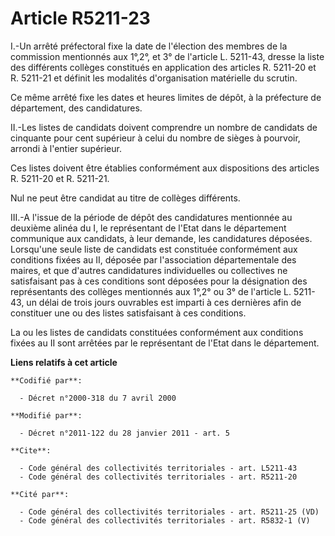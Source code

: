 # Article R5211-23

I.-Un arrêté préfectoral fixe la date de l'élection des membres de la commission mentionnés aux 1°,2°, et 3° de l'article L.
5211-43, dresse la liste des différents collèges constitués en application des articles R. 5211-20 et R. 5211-21 et définit
les modalités d'organisation matérielle du scrutin. 

Ce même arrêté fixe les dates et heures limites de dépôt, à la préfecture de département, des candidatures. 

II.-Les listes de candidats doivent comprendre un nombre de candidats de cinquante pour cent supérieur à celui du nombre de
sièges à pourvoir, arrondi à l'entier supérieur. 

Ces listes doivent être établies conformément aux dispositions des articles R. 5211-20 et R. 5211-21. 

Nul ne peut être candidat au titre de collèges différents. 

III.-A l'issue de la période de dépôt des candidatures mentionnée au deuxième alinéa du I, le représentant de l'Etat dans le
département communique aux candidats, à leur demande, les candidatures déposées. Lorsqu'une seule liste de candidats est
constituée conformément aux conditions fixées au II, déposée par l'association départementale des maires, et que d'autres
candidatures individuelles ou collectives ne satisfaisant pas à ces conditions sont déposées pour la désignation des
représentants des collèges mentionnés aux 1°,2° ou 3° de l'article L. 5211-43, un délai de trois jours ouvrables est imparti
à ces dernières afin de constituer une ou des listes satisfaisant à ces conditions. 

La ou les listes de candidats constituées conformément aux conditions fixées au II sont arrêtées par le représentant de
l'Etat dans le département.

**Liens relatifs à cet article**

	**Codifié par**:

	  - Décret n°2000-318 du 7 avril 2000

	**Modifié par**:

	  - Décret n°2011-122 du 28 janvier 2011 - art. 5

	**Cite**:

	  - Code général des collectivités territoriales - art. L5211-43
	  - Code général des collectivités territoriales - art. R5211-20

	**Cité par**:

	  - Code général des collectivités territoriales - art. R5211-25 (VD)
	  - Code général des collectivités territoriales - art. R5832-1 (V)
